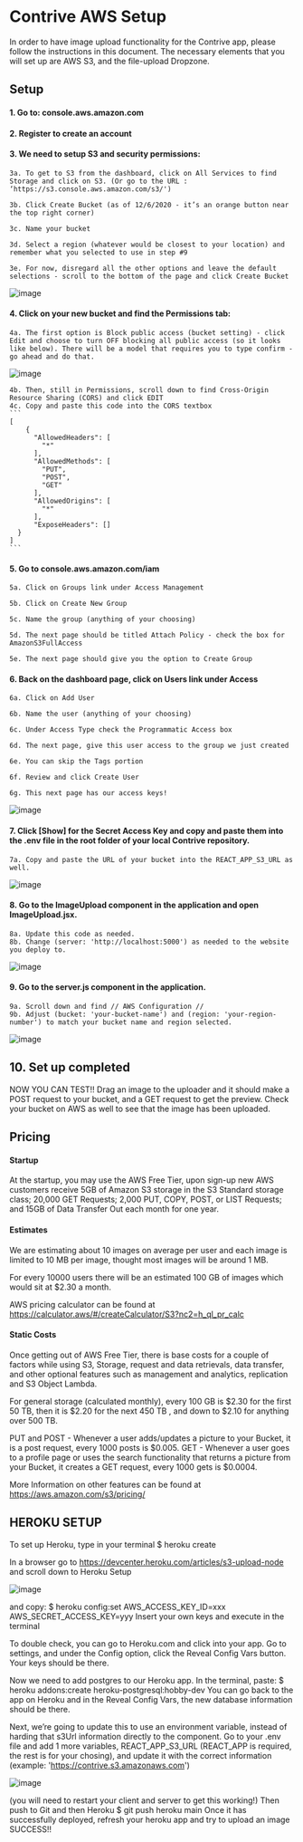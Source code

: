 # Contrive AWS Setup

In order to have image upload functionality for the Contrive app, please follow the instructions in this document. The necessary elements that you will set up are AWS S3, and the file-upload Dropzone.

## Setup

#### 1. Go to: console.aws.amazon.com

#### 2. Register to create an account

#### 3. We need to setup S3 and security permissions:

    3a. To get to S3 from the dashboard, click on All Services to find Storage and click on S3. (Or go to the URL : ‘https://s3.console.aws.amazon.com/s3/')

    3b. Click Create Bucket (as of 12/6/2020 - it’s an orange button near the top right corner)

    3c. Name your bucket

    3d. Select a region (whatever would be closest to your location) and remember what you selected to use in step #9

    3e. For now, disregard all the other options and leave the default selections - scroll to the bottom of the page and click Create Bucket

![image](https://user-images.githubusercontent.com/71994152/114344673-de439b80-9b25-11eb-9fb1-e088d497dbd1.png)

#### 4. Click on your new bucket and find the Permissions tab:

    4a. The first option is Block public access (bucket setting) - click Edit and choose to turn OFF blocking all public access (so it looks like below). There will be a model that requires you to type confirm - go ahead and do that.

![image](https://user-images.githubusercontent.com/71994152/114344914-57db8980-9b26-11eb-818a-667611fb5c30.png)

    4b. Then, still in Permissions, scroll down to find Cross-Origin Resource Sharing (CORS) and click EDIT
    4c. Copy and paste this code into the CORS textbox
    ```
    [
        {
          "AllowedHeaders": [
            "*"
          ],
          "AllowedMethods": [
            "PUT",
            "POST",
            "GET"
          ],
          "AllowedOrigins": [
            "*"
          ],
          "ExposeHeaders": []
      }
    ]
    ```

#### 5. Go to console.aws.amazon.com/iam

    5a. Click on Groups link under Access Management

    5b. Click on Create New Group

    5c. Name the group (anything of your choosing)

    5d. The next page should be titled Attach Policy - check the box for AmazonS3FullAccess

    5e. The next page should give you the option to Create Group

#### 6. Back on the dashboard page, click on Users link under Access

    6a. Click on Add User

    6b. Name the user (anything of your choosing)

    6c. Under Access Type check the Programmatic Access box

    6d. The next page, give this user access to the group we just created

    6e. You can skip the Tags portion

    6f. Review and click Create User

    6g. This next page has our access keys!

![image](https://user-images.githubusercontent.com/71994152/114346325-e3561a00-9b28-11eb-994f-d00c16fa041f.png)

#### 7. Click [Show] for the Secret Access Key and copy and paste them into the .env file in the root folder of your local Contrive repository.

    7a. Copy and paste the URL of your bucket into the REACT_APP_S3_URL as well.

![image](https://user-images.githubusercontent.com/71994152/114347034-f7e6e200-9b29-11eb-9af4-1bf6412147c2.png)

#### 8. Go to the ImageUpload component in the application and open ImageUpload.jsx.

    8a. Update this code as needed.
    8b. Change (server: 'http://localhost:5000') as needed to the website you deploy to.

![image](https://user-images.githubusercontent.com/71994152/114349980-3088ba80-9b2e-11eb-8e0b-8a497efd4487.png)

#### 9. Go to the server.js component in the application.

    9a. Scroll down and find // AWS Configuration //
    9b. Adjust (bucket: 'your-bucket-name') and (region: 'your-region-number') to match your bucket name and region selected.

![image](https://user-images.githubusercontent.com/71994152/114349937-28307f80-9b2e-11eb-9099-238ed345de49.png)

## 10. Set up completed

NOW YOU CAN TEST!!
Drag an image to the uploader and it should make a POST request to your bucket, and a GET request to get the preview.
Check your bucket on AWS as well to see that the image has been uploaded.

## Pricing
#### Startup
At the startup, you may use the AWS Free Tier, upon sign-up new AWS customers receive 5GB of Amazon S3 storage in the S3 Standard storage class; 20,000 GET Requests; 2,000 PUT, COPY, POST, or LIST Requests; and 15GB of Data Transfer Out each month for one year.

#### Estimates
We are estimating about 10 images on average per user and each image is limited to 10 MB per image, thought most images will be around 1 MB.

For every 10000 users there will be an estimated 100 GB of images which would sit at $2.30 a month.

AWS pricing calculator can be found at https://calculator.aws/#/createCalculator/S3?nc2=h_ql_pr_calc

#### Static Costs
Once getting out of AWS Free Tier, there is base costs for a couple of factors while using S3, Storage, request and data retrievals, data transfer, and other optional features such as management and analytics, replication and S3 Object Lambda.

For general storage (calculated monthly), every 100 GB is $2.30 for the first 50 TB, then it is $2.20 for the next 450 TB , and down to $2.10 for anything over 500 TB.

PUT and POST - Whenever a user adds/updates a picture to your Bucket, it is a post request, every 1000 posts is $0.005.
GET - Whenever a user goes to a profile page or uses the search functionality that returns a picture from your Bucket, it creates a GET request, every 1000 gets is $0.0004.

More Information on other features can be found at https://aws.amazon.com/s3/pricing/

## HEROKU SETUP
To set up Heroku, type in your terminal
$ heroku create

In a browser go to https://devcenter.heroku.com/articles/s3-upload-node and scroll down to Heroku Setup

![image](https://user-images.githubusercontent.com/71994152/116499225-478b1480-a871-11eb-9b61-27c7a59d9c05.png)

and copy:
$ heroku config:set AWS_ACCESS_KEY_ID=xxx AWS_SECRET_ACCESS_KEY=yyy Insert your own keys and execute in the terminal

To double check, you can go to Heroku.com and click into your app. Go to settings, and under the Config option, click the Reveal Config Vars button. Your keys should be there.

Now we need to add postgres to our Heroku app. In the terminal, paste: $ heroku addons:create heroku-postgresql:hobby-dev
You can go back to the app on Heroku and in the Reveal Config Vars, the new database information should be there.

Next, we’re going to update this to use an environment variable, instead of harding that s3Url information directly to the component.
Go to your .env file and add 1 more variables, REACT_APP_S3_URL (REACT_APP is required, the rest is for your chosing), and update it with the correct information (example: 'https://contrive.s3.amazonaws.com')

![image](https://user-images.githubusercontent.com/71994152/116499920-f845e380-a872-11eb-9572-3b6ef2110e5f.png)

(you will need to restart your client and server to get this working!)
Then push to Git and then Heroku $ git push heroku main
Once it has successfully deployed, refresh your heroku app and try to upload an image SUCCESS!!

